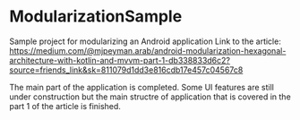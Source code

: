 # ModularizationSample
Sample project for modularizing an Android application
Link to the article: 
https://medium.com/@mjpeyman.arab/android-modularization-hexagonal-architecture-with-kotlin-and-mvvm-part-1-db338833d6c2?source=friends_link&sk=811079d1dd3e816cdb17e457c04567c8

The main part of the application is completed.
Some UI features are still under construction but the main structre of application that is covered in the part 1 of the article is finished.
